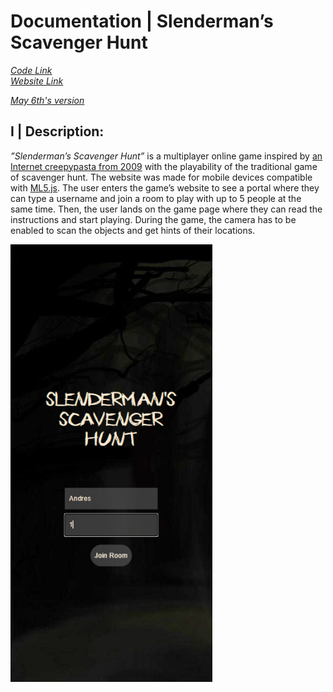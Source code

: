 # Documentation | Slenderman’s Scavenger Hunt

[_Code Link_](https://github.com/fnassar/Slenderman)</br>
[_Website Link_](https://slenderman-scavenger-hunt.glitch.me/)

[_May 6th's version_](https://pinnate-scratch-honeysuckle.glitch.me/)

## I | Description: 

_”Slenderman’s Scavenger Hunt”_ is a multiplayer online game inspired by [an Internet creepypasta from 2009](https://en.wikipedia.org/wiki/Slender_Man) with the playability of the traditional game of scavenger hunt. The website was made for mobile devices compatible with [ML5.js](https://ml5js.org/). The user enters the game’s website to see a portal where they can type a username and join a room to play with up to 5 people at the same time. Then, the user lands on the game page where they can read the instructions and start playing. During the game, the camera has to be enabled to scan the objects and get hints of their locations. 

<img src="/doc_Images/one.png" height ="700" />
